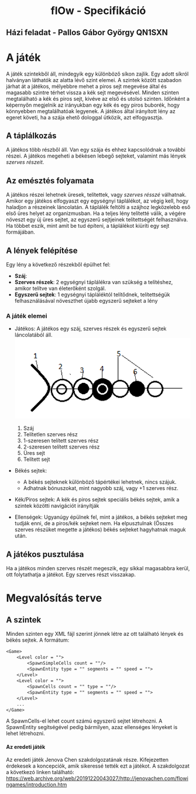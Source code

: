 <h1 style = "text-align:center">flOw - Specifikáció</h1>

## Házi feladat - Pallos Gábor György QN1SXN 


# A játék
A játék szintekből áll, mindegyik egy különböző síkon zajlik. Egy adott síkról halványan láthatók az alatta lévő szint elemei.
A szintek között szabadon járhat át a játékos, mélyebbre mehet a piros sejt megevése által és magasabb szintre térhet vissza a kék sejt megevésével. Minden szinten megtalálható a kék és piros sejt, kivéve az első és utolsó szinten. Időnként a képernyőn megjelnik az irányukban egy kék és egy piros buborék, hogy könnyebben megtalálhatóak legyenek. A játékos által irányított lény az egeret követi, ha a szája ehető dologgal ütközik, azt elfogyasztja. 

## A táplálkozás
A játékos több részből áll. Van egy szája és ehhez kapcsolódnak a további részei. A játékos megeheti a békésen lebegő sejteket, valamint más lények *szerves részeit*. 

## Az emésztés folyamata
A játékos részei lehetnek üresek, telítettek, vagy *szerves résszé* válhatnak.
Amikor egy játékos elfogyaszt egy egységnyi táplálékot, az végig kell, hogy haladjon a részeinek láncolatán. A táplálék feltölti a szájhoz legközelebb eső első üres helyet az organizmusban. Ha a teljes lény telítetté válik, a végére növeszt egy új üres sejtet, az egyszerű sejtjeinek telítettségét felhasználva. Ha többet eszik, mint amit be tud építeni, a táplálékot kiüríti egy sejt formájában.  


## A lények felépítése
Egy lény a következő részekből épülhet fel:
- **Száj**:
- **Szerves részek**: 2 egységnyi táplálékra van szükség a telítéshez, amikor telítve van életerőként szolgál.
- **Egyszerű sejtek**: 1 egységnyi tápláléktól telítődnek, telítettségük felhasználásával növeszthet újabb egyszerű sejteket a lény


### A játék elemei
- Játékos: 
   A játékos egy száj, szerves részek és egyszerű sejtek láncolatából áll.  
![Player](image.png)  
    1. Száj
    2. Telítetlen szerves rész   
    3. 1-szeresen telített szerves rész   
    4. 2-szeresen telített szerves rész   
    5. Üres sejt   
    6. Telített sejt   
- Békés sejtek:
    - A békés sejteknek különböző tápértékei lehetnek, nincs szájuk.
    - Adhatnak bónuszokat, mint nagyobb száj, vagy +1 szerves rész. 

- Kék/Piros sejtek:
    A kék és piros sejtek speciális békés sejtek, amik a szintek közötti navigációt irányítják
- Ellenségek: Ugyanúgy épülnek fel, mint a játékos, a békés sejteket meg tudják enni, de a piros/kék sejteket nem. Ha elpusztulnak (Összes szerves részüket megette a játékos) békés sejteket hagyhatnak maguk után.

## A játékos pusztulása
Ha a játékos minden szerves részét megeszik, egy síkkal magasabbra kerül, ott folytathatja a játékot. Egy szerves részt visszakap.


# Megvalósítás terve
## A szintek 
Minden szinten egy XML fájl szerint jönnek létre az ott található lények és békés sejtek. A formátum:
```
<Game>
    <Level color = ""> 
        <SpawnSimpleCells count = ""/> 
        <SpawnEntity type = "" segments = "" speed = "">
    </Level>
    <Level color = "">  
        <SpawnCells count = "" type = ""/> 
        <SpawnEntity type = "" segments = "" speed = "">
    </Level>
    ...
</Game>
```
A SpawnCells-el lehet count számú egyszerű sejtet létrehozni.
A SpawnEntity segítségével pedig bármilyen, azaz ellenséges lényeket is lehet létrehozni. 









#### Az eredeti játék 
Az eredeti játék Jenova Chen szakdolgozatának része. Kifejezetten érdekesek a koncepciók, amik sikeressé tették ezt a játékot. A szakdolgozat a következó linken található: https://web.archive.org/web/20191220043027/http://jenovachen.com/flowingames/introduction.htm
